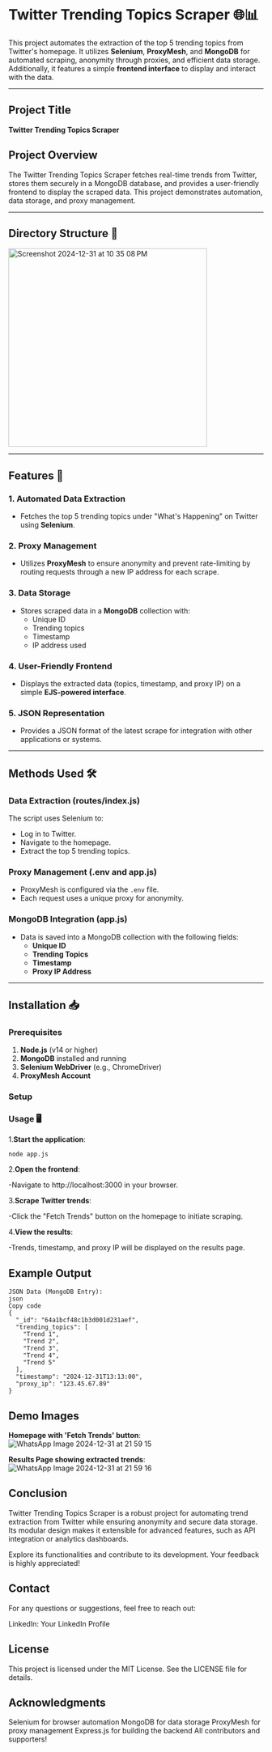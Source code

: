 # Twitter Trending Topics Scraper 🌐📊  

This project automates the extraction of the top 5 trending topics from Twitter's homepage. It utilizes **Selenium**, **ProxyMesh**, and **MongoDB** for automated scraping, anonymity through proxies, and efficient data storage. Additionally, it features a simple **frontend interface** to display and interact with the data.

---

## Project Title  
**Twitter Trending Topics Scraper**

## Project Overview  
The Twitter Trending Topics Scraper fetches real-time trends from Twitter, stores them securely in a MongoDB database, and provides a user-friendly frontend to display the scraped data. This project demonstrates automation, data storage, and proxy management.

---

## Directory Structure 📂  

<img width="392" alt="Screenshot 2024-12-31 at 10 35 08 PM" src="https://github.com/user-attachments/assets/be38e6a9-f615-4540-a80e-00f10b28fd9b" />


---

## Features 🚀  

### 1. Automated Data Extraction  
- Fetches the top 5 trending topics under "What's Happening" on Twitter using **Selenium**.  

### 2. Proxy Management  
- Utilizes **ProxyMesh** to ensure anonymity and prevent rate-limiting by routing requests through a new IP address for each scrape.  

### 3. Data Storage  
- Stores scraped data in a **MongoDB** collection with:  
  - Unique ID  
  - Trending topics  
  - Timestamp  
  - IP address used  

### 4. User-Friendly Frontend  
- Displays the extracted data (topics, timestamp, and proxy IP) on a simple **EJS-powered interface**.  

### 5. JSON Representation  
- Provides a JSON format of the latest scrape for integration with other applications or systems.  

---

## Methods Used 🛠️  

### Data Extraction (routes/index.js)  
The script uses Selenium to:  
- Log in to Twitter.  
- Navigate to the homepage.  
- Extract the top 5 trending topics.  

### Proxy Management (.env and app.js)  
- ProxyMesh is configured via the `.env` file.  
- Each request uses a unique proxy for anonymity.  

### MongoDB Integration (app.js)  
- Data is saved into a MongoDB collection with the following fields:  
  - **Unique ID**  
  - **Trending Topics**  
  - **Timestamp**  
  - **Proxy IP Address**  

---

## Installation 📥  

### Prerequisites  
1. **Node.js** (v14 or higher)  
2. **MongoDB** installed and running  
3. **Selenium WebDriver** (e.g., ChromeDriver)  
4. **ProxyMesh Account**  

### Setup  

### Usage 🖥️

1.**Start the application**:

```
node app.js  
  ```
  
2.**Open the frontend**:

-Navigate to http://localhost:3000 in your browser.

3.**Scrape Twitter trends**:

-Click the "Fetch Trends" button on the homepage to initiate scraping.

4.**View the results**:

-Trends, timestamp, and proxy IP will be displayed on the results page.

## Example Output
```
JSON Data (MongoDB Entry):
json
Copy code
{  
  "_id": "64a1bcf48c1b3d001d231aef",  
  "trending_topics": [  
    "Trend 1",  
    "Trend 2",  
    "Trend 3",  
    "Trend 4",  
    "Trend 5"  
  ],  
  "timestamp": "2024-12-31T13:13:00",  
  "proxy_ip": "123.45.67.89"  
}  
  ```

## Demo Images
**Homepage with 'Fetch Trends' button**:
![WhatsApp Image 2024-12-31 at 21 59 15](https://github.com/user-attachments/assets/f8afb4cf-fc98-49de-9dcd-d58a8d575012)

**Results Page showing extracted trends**:
![WhatsApp Image 2024-12-31 at 21 59 16](https://github.com/user-attachments/assets/88206ed5-c88f-497d-98f6-9fa644dd6aa8)


## Conclusion

Twitter Trending Topics Scraper is a robust project for automating trend extraction from Twitter while ensuring anonymity and secure data storage. Its modular design makes it extensible for advanced features, such as API integration or analytics dashboards.

Explore its functionalities and contribute to its development. Your feedback is highly appreciated!

## Contact
For any questions or suggestions, feel free to reach out:

LinkedIn: Your LinkedIn Profile

## License
This project is licensed under the MIT License. See the LICENSE file for details.

## Acknowledgments
Selenium for browser automation
MongoDB for data storage
ProxyMesh for proxy management
Express.js for building the backend
All contributors and supporters!
